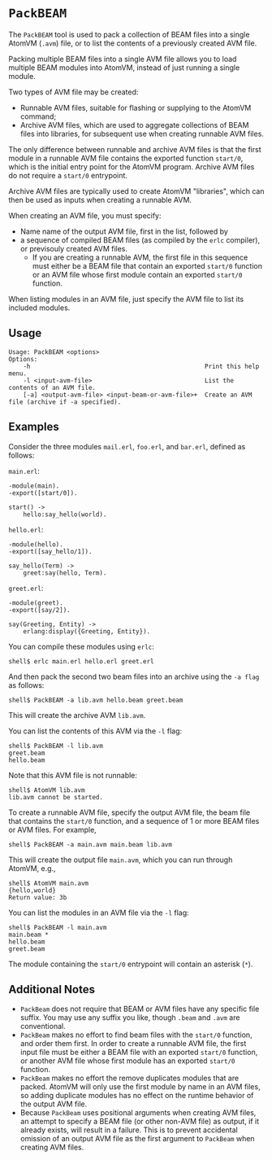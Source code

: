 
# `PackBEAM`

The `PackBEAM` tool is used to pack a collection of BEAM files into a single AtomVM (`.avm`) file, or to list the contents of a previously created AVM file.

Packing multiple BEAM files into a single AVM file allows you to load multiple BEAM modules into AtomVM, instead of just running a single module.

Two types of AVM file may be created:

* Runnable AVM files, suitable for flashing or supplying to the AtomVM command;
* Archive AVM files, which are used to aggregate collections of BEAM files into libraries, for subsequent use when creating runnable AVM files.

The only difference between runnable and archive AVM files is that the first module in a runnable AVM file contains the exported function `start/0`, which is the initial entry point for the AtomVM program.  Archive AVM files do not require a `start/0` entrypoint.

Archive AVM files are typically used to create AtomVM "libraries", which can then be used as inputs when creating a runnable AVM.

When creating an AVM file, you must specify:

* Name name of the output AVM file, first in the list, followed by
* a sequence of compiled BEAM files (as compiled by the `erlc` compiler), or previsouly created AVM files.
    * If you are creating a runnable AVM, the first file in this sequence must either be a BEAM file that contain an exported `start/0` function or an AVM file whose first module contain an exported `start/0` function.

When listing modules in an AVM file, just specify the AVM file to list its included modules.

## Usage

    Usage: PackBEAM <options>
    Options:
        -h                                                Print this help menu.
        -l <input-avm-file>                               List the contents of an AVM file.
        [-a] <output-avm-file> <input-beam-or-avm-file>+  Create an AVM file (archive if -a specified).

## Examples

Consider the three modules `mail.erl`, `foo.erl`, and `bar.erl`, defined as follows:

`main.erl`:

    -module(main).
    -export([start/0]).
    
    start() ->
        hello:say_hello(world).

`hello.erl`:

    -module(hello).
    -export([say_hello/1]).
    
    say_hello(Term) ->
        greet:say(hello, Term).

`greet.erl`:

    -module(greet).
    -export([say/2]).
    
    say(Greeting, Entity) ->
        erlang:display({Greeting, Entity}).

You can compile these modules using `erlc`:

    shell$ erlc main.erl hello.erl greet.erl

And then pack the second two beam files into an archive using the `-a flag` as follows:

    shell$ PackBEAM -a lib.avm hello.beam greet.beam

This will create the archive AVM `lib.avm`.

You can list the contents of this AVM via the `-l` flag:

    shell$ PackBEAM -l lib.avm 
    greet.beam
    hello.beam

Note that this AVM file is not runnable:

    shell$ AtomVM lib.avm
    lib.avm cannot be started.

To create a runnable AVM file, specify the output AVM file, the beam file that contains the `start/0` function, and a sequence of 1 or more BEAM files or AVM files.  For example,

    shell$ PackBEAM -a main.avm main.beam lib.avm

This will create the output file `main.avm`, which you can run through AtomVM, e.g.,

    shell$ AtomVM main.avm
    {hello,world}
    Return value: 3b

You can list the modules in an AVM file via the `-l` flag:

    shell$ PackBEAM -l main.avm
    main.beam *
    hello.beam 
    greet.beam 

The module containing the `start/0` entrypoint will contain an asterisk (`*`).

## Additional Notes

* `PackBeam` does not require that BEAM or AVM files have any specific file suffix.  You may use any suffix you like, though `.beam` and `.avm` are conventional.
* `PackBeam` makes no effort to find beam files with the `start/0` function, and order them first.  In order to create a runnable AVM file, the first input file must be either a BEAM file with an exported `start/0` function, or another AVM file whose first module has an exported `start/0` function.
* `PackBeam` makes no effort the remove duplicates modules that are packed.  AtomVM will only use the first module by name in an AVM files, so adding duplicate modules has no effect on the runtime behavior of the output AVM file.
* Because `PackBeam` uses positional arguments when creating AVM files, an attempt to specify a BEAM file (or other non-AVM file) as output, if it already exists, will result in a failure.  This is to prevent accidental omission of an output AVM file as the first argument to `PackBeam` when creating AVM files.
